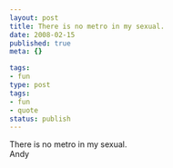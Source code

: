 ```yaml
---
layout: post
title: There is no metro in my sexual.
date: 2008-02-15
published: true
meta: {}

tags:
- fun
type: post
tags:
- fun
- quote
status: publish
---
```

There is no metro in my sexual.<br />Andy

